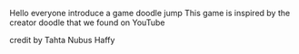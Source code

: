 Hello everyone introduce a game doodle jump
This game is inspired by the creator doodle that we found on YouTube 

credit by 
Tahta
Nubus
Haffy
